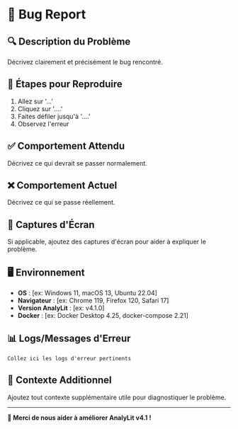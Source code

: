 # 🐛 Bug Report

## 🔍 **Description du Problème**

Décrivez clairement et précisément le bug rencontré.

## 🔄 **Étapes pour Reproduire**

1. Allez sur '...'
2. Cliquez sur '....'
3. Faites défiler jusqu'à '....'
4. Observez l'erreur

## ✅ **Comportement Attendu**

Décrivez ce qui devrait se passer normalement.

## ❌ **Comportement Actuel**

Décrivez ce qui se passe réellement.

## 📸 **Captures d'Écran**

Si applicable, ajoutez des captures d'écran pour aider à expliquer le problème.

## 🖥️ **Environnement**

- **OS** : [ex: Windows 11, macOS 13, Ubuntu 22.04]
- **Navigateur** : [ex: Chrome 119, Firefox 120, Safari 17]
- **Version AnalyLit** : [ex: v4.1.0]
- **Docker** : [ex: Docker Desktop 4.25, docker-compose 2.21]

## 📊 **Logs/Messages d'Erreur**

```
Collez ici les logs d'erreur pertinents
```

## 🔧 **Contexte Additionnel**

Ajoutez tout contexte supplémentaire utile pour diagnostiquer le problème.

---

**🚀 Merci de nous aider à améliorer AnalyLit v4.1 !**